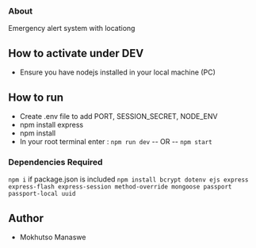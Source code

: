 ### About
Emergency alert system with locationg

## How to activate under DEV

- Ensure you have nodejs installed in your local machine (PC)

## How to run

- Create .env file to add PORT, SESSION_SECRET, NODE_ENV
- npm install express
- npm install
- In your root terminal enter : `npm run dev`   -- OR --      `npm start`

### Dependencies Required
`npm i` if package.json is included
`npm install bcrypt dotenv ejs express express-flash express-session method-override mongoose passport passport-local uuid`


## Author

- Mokhutso Manaswe
